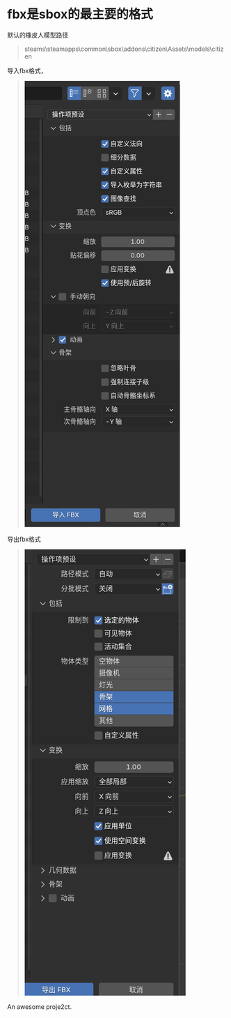 # fbx是sbox的最主要的格式
默认的橡皮人模型路径
> steams\steamapps\common\sbox\addons\citizen\Assets\models\citizen

导入fbx格式，
> ![导入bender的配置](image.png)

导出fbx格式
>![alt text](image-2.png)

An awesome proje2ct.